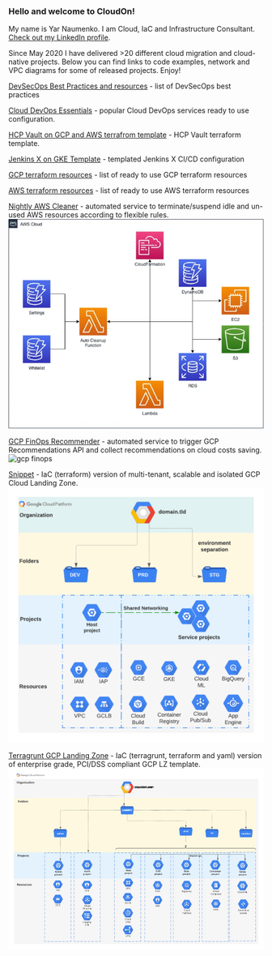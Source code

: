 ### Hello and welcome to CloudOn! 

My name is Yar Naumenko. I am Cloud, IaC and Infrastructure Consultant.
[Check out my LinkedIn profile](https://www.linkedin.com/in/ynaumenko).

Since May 2020 I have delivered >20 different cloud migration and cloud-native projects. 
Below you can find links to code examples, network and VPC diagrams for some of released projects. 
Enjoy!

[DevSecOps Best Practices and resources](https://github.com/cloudon-one/DevSecOps) - list of DevSecOps best practices

[Cloud DevOps Essentials](https://github.com/cloudon-one/devops-toolset) - popular Cloud DevOps services ready to use configuration.

[HCP Vault on GCP and AWS terrafrom template](https://github.com/cloudon-one/vault) - HCP Vault terraform template.

[Jenkins X on GKE Template](https://github.com/cloudon-one/jx-cicd) - templated Jenkins X CI/CD configuration

[GCP terraform resources](https://github.com/cloudon-one/gcp-terraform-resources) - list of ready to use GCP terraform resources 

[AWS terraform resources](https://github.com/cloudon-one/aws-tf-modules) - list of ready to use AWS terraform resources 

[Nightly AWS Cleaner](https://github.com/cloudon-one/aws-cleaner) - automated service to terminate/suspend idle and un-used AWS resources according to flexible rules.
![aws cleaner hld](https://github.com/cloudon-one/aws-cleaner/blob/main/image_original.jpeg)

[GCP FinOps Recommender](https://github.com/cloudon-one/gcp-finops-recommender) - automated service to trigger GCP Recommendations API and collect recommendations on cloud costs saving.
![gcp finops](https://github.com/cloudon-one/gcp-finops-recommender/blob/main/image_fixed_width.png)

[Snippet](https://github.com/cloudon-one/snippet) - IaC (terraform) version of multi-tenant, scalable and isolated GCP Cloud Landing Zone.
![gcp snippet](https://github.com/cloudon-one/snippet/blob/main/GCP%20HLD%20-%20SNIPPET-GCP.png)

[Terragrunt GCP Landing Zone](https://github.com/cloudon-one/gcp-terragrunt-lz) - IaC (terragrunt, terraform and yaml) version of enterprise grade, PCI/DSS compliant GCP LZ template. 
![gcp-tg-lz](https://github.com/cloudon-one/gcp-terragrunt-lz/blob/main/hld.jpeg)


